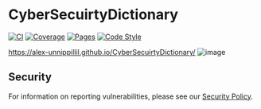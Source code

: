 # CyberSecuirtyDictionary

[![CI](https://img.shields.io/github/actions/workflow/status/Alex-Unnippillil/CyberSecuirtyDictionary/ci.yml?branch=main&label=CI)](https://github.com/Alex-Unnippillil/CyberSecuirtyDictionary/actions/workflows/ci.yml)
[![Coverage](https://img.shields.io/codecov/c/github/Alex-Unnippillil/CyberSecuirtyDictionary?label=coverage)](https://codecov.io/gh/Alex-Unnippillil/CyberSecuirtyDictionary)
[![Pages](https://img.shields.io/github/deployments/Alex-Unnippillil/CyberSecuirtyDictionary/github-pages?label=pages)](https://alex-unnippillil.github.io/CyberSecuirtyDictionary/)
[![Code Style](https://img.shields.io/github/package-json/dependency-version/Alex-Unnippillil/CyberSecuirtyDictionary/dev/prettier?label=code%20style&logo=prettier)](https://prettier.io/)

https://alex-unnippillil.github.io/CyberSecuirtyDictionary/
![image](https://github.com/Alex-Unnippillil/CyberSecuirtyDictionary/assets/24538548/c5a54c56-babb-485d-b01c-4fdfb186325b)

## Security
For information on reporting vulnerabilities, please see our [Security Policy](SECURITY.md).
